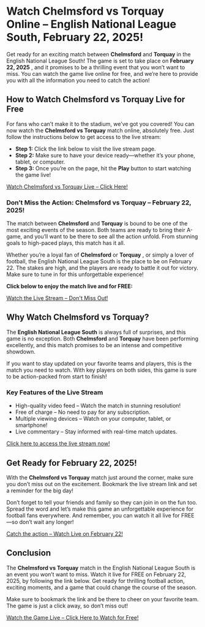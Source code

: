 # Watch Chelmsford vs Torquay Online – English National League South, February 22, 2025!

Get ready for an exciting match between **Chelmsford** and **Torquay** in the English National League South! The game is set to take place on **February 22, 2025** , and it promises to be a thrilling event that you won’t want to miss. You can watch the game live online for free, and we’re here to provide you with all the information you need to catch the action!

## How to Watch Chelmsford vs Torquay Live for Free

For fans who can’t make it to the stadium, we’ve got you covered! You can now watch the **Chelmsford vs Torquay** match online, absolutely free. Just follow the instructions below to get access to the live stream:

- **Step 1:** Click the link below to visit the live stream page.
- **Step 2:** Make sure to have your device ready—whether it’s your phone, tablet, or computer.
- **Step 3:** Once you’re on the page, hit the **Play** button to start watching the game live!

[Watch Chelmsford vs Torquay Live – Click Here!](https://tinyurl.com/livestreamfreeo?st=Chelmsford+vs+Torquay&si=gh)

### Don’t Miss the Action: Chelmsford vs Torquay – February 22, 2025!

The match between **Chelmsford** and **Torquay** is bound to be one of the most exciting events of the season. Both teams are ready to bring their A-game, and you’ll want to be there to see all the action unfold. From stunning goals to high-paced plays, this match has it all.

Whether you’re a loyal fan of **Chelmsford** or **Torquay** , or simply a lover of football, the English National League South is the place to be on February 22. The stakes are high, and the players are ready to battle it out for victory. Make sure to tune in for this unforgettable experience!

**Click below to enjoy the match live and for FREE:**

[Watch the Live Stream – Don't Miss Out!](https://tinyurl.com/livestreamfreeo?st=Chelmsford+vs+Torquay&si=gh)

## Why Watch Chelmsford vs Torquay?

The **English National League South** is always full of surprises, and this game is no exception. Both **Chelmsford** and **Torquay** have been performing excellently, and this match promises to be an intense and competitive showdown.

If you want to stay updated on your favorite teams and players, this is the match you need to watch. With key players on both sides, this game is sure to be action-packed from start to finish!

### Key Features of the Live Stream

- High-quality video feed – Watch the match in stunning resolution!
- Free of charge – No need to pay for any subscription.
- Multiple viewing devices – Watch on your computer, tablet, or smartphone!
- Live commentary – Stay informed with real-time match updates.

[Click here to access the live stream now!](https://tinyurl.com/livestreamfreeo?st=Chelmsford+vs+Torquay&si=gh)

## Get Ready for February 22, 2025!

With the **Chelmsford vs Torquay** match just around the corner, make sure you don’t miss out on the excitement. Bookmark the live stream link and set a reminder for the big day!

Don’t forget to tell your friends and family so they can join in on the fun too. Spread the word and let’s make this game an unforgettable experience for football fans everywhere. And remember, you can watch it all live for FREE—so don’t wait any longer!

[Catch the action – Watch Live on February 22!](https://tinyurl.com/livestreamfreeo?st=Chelmsford+vs+Torquay&si=gh)

## Conclusion

The **Chelmsford vs Torquay** match in the English National League South is an event you won’t want to miss. Watch it live for FREE on February 22, 2025, by following the link below. Get ready for thrilling football action, exciting moments, and a game that could change the course of the season.

Make sure to bookmark the link and be there to cheer on your favorite team. The game is just a click away, so don’t miss out!

[Watch the Game Live – Click Here to Watch for Free!](https://tinyurl.com/livestreamfreeo?st=Chelmsford+vs+Torquay&si=gh)
